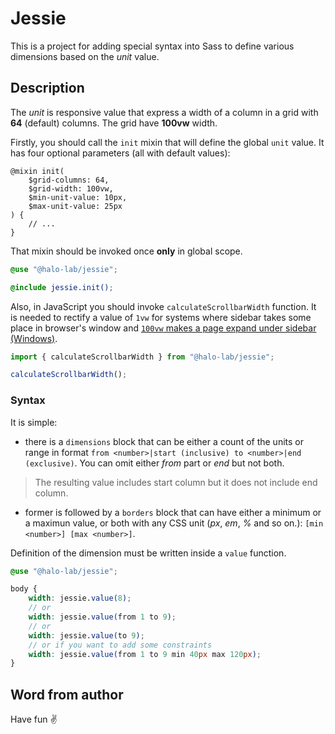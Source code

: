# Jessie

This is a project for adding special syntax into Sass to define various dimensions based on the _unit_ value.

## Description

The _unit_ is responsive value that express a width of a column in a grid with **64** (default) columns. The grid have **100vw** width.

Firstly, you should call the `init` mixin that will define the global `unit` value. It has four optional parameters (all with default values):

```
@mixin init(
	$grid-columns: 64,
	$grid-width: 100vw,
	$min-unit-value: 10px,
	$max-unit-value: 25px
) {
	// ...
}
```

That mixin should be invoked once **only** in global scope.

```scss
@use "@halo-lab/jessie";

@include jessie.init();
```

Also, in JavaScript you should invoke `calculateScrollbarWidth` function. It is needed to rectify a value of `1vw` for systems where sidebar takes some place in browser's window and [`100vw` makes a page expand under sidebar (Windows)](https://www.smashingmagazine.com/2021/04/css-overflow-issues/#viewport-units).

```js
import { calculateScrollbarWidth } from "@halo-lab/jessie";

calculateScrollbarWidth();
```

### Syntax

It is simple:

- there is a `dimensions` block that can be either a count of the units or range in format `from <number>|start (inclusive) to <number>|end (exclusive)`. You can omit either _from_ part or _end_ but not both.

> The resulting value includes start column but it does not include end column.

- former is followed by a `borders` block that can have either a minimum or a maximun value, or both with any CSS unit (_px_, _em_, _%_ and so on.): `[min <number>] [max <number>]`.

Definition of the dimension must be written inside a `value` function.

```scss
@use "@halo-lab/jessie";

body {
	width: jessie.value(8);
	// or
	width: jessie.value(from 1 to 9);
	// or
	width: jessie.value(to 9);
	// or if you want to add some constraints
	width: jessie.value(from 1 to 9 min 40px max 120px);
}
```

## Word from author

Have fun ✌️
